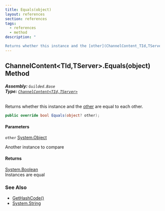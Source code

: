 ```yaml
---
title: Equals(object)
layout: references
section: references
tags:
  - references
  - method
description: "

Returns whether this instance and the [other](ChannelContent_TId,TServer_.Equals(object)#Guilded.Base.Content.ChannelContent_TId,TServer_.Equals(object).other 'Guilded.Base.Content.ChannelContent<TId,TServer>.Equals(object).other') are equal to each other."
---
```


## ChannelContent<TId,TServer>.Equals(object) Method
###### **Assembly:** `Guilded.Base`<br/>**Type:** [`ChannelContent<TId,TServer>`](ChannelContent_TId,TServer_ 'Guilded.Base.Content.ChannelContent<TId,TServer>')

Returns whether this instance and the [other](ChannelContent_TId,TServer_.Equals(object)#Guilded.Base.Content.ChannelContent_TId,TServer_.Equals(object).other 'Guilded.Base.Content.ChannelContent<TId,TServer>.Equals(object).other') are equal to each other.

```csharp
public override bool Equals(object? other);
```
#### Parameters

<a name='Guilded.Base.Content.ChannelContent_TId,TServer_.Equals(object).other'></a>

`other` [System.Object](https://docs.microsoft.com/en-us/dotnet/api/System.Object 'System.Object')

Another instance to compare

#### Returns
[System.Boolean](https://docs.microsoft.com/en-us/dotnet/api/System.Boolean 'System.Boolean')  
Instances are equal

### See Also
- [GetHashCode()](ChannelContent_TId,TServer_.GetHashCode() 'Guilded.Base.Content.ChannelContent<TId,TServer>.GetHashCode()')
- [System.String](https://docs.microsoft.com/en-us/dotnet/api/System.String 'System.String')